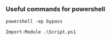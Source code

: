 ### Useful commands for powershell

```
powershell -ep bypass
```

```
Import-Module .\Script.ps1 
```
